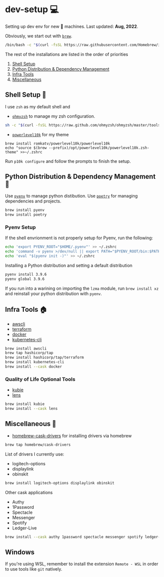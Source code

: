 # dev-setup 💻
Setting up dev env for new 🍎 machines. Last updated: **Aug, 2022**.

Obviously, we start out with [`brew`](https://brew.sh/).
```bash
/bin/bash -c "$(curl -fsSL https://raw.githubusercontent.com/Homebrew/install/HEAD/install.sh)"
```
The rest of the installations are listed in the order of priorities
1. [Shell Setup](#Shell-Setup-)
2. [Python Distribution & Dependency Management](#Python-Distribution--Dependency-Management-)
3. [Infra Tools](#Infra-Tools-)
4. [Miscellaneous](#Miscellaneous-)
## Shell Setup 🐚

I use `zsh` as my default shell and 
* [`ohmyzsh`](https://github.com/ohmyzsh/ohmyzsh/) to manage my zsh configuration.
```bash
sh -c "$(curl -fsSL https://raw.github.com/ohmyzsh/ohmyzsh/master/tools/install.sh)"
```
* [`powerlevel10k`](https://github.com/romkatv/powerlevel10k) for my theme
```
brew install romkatv/powerlevel10k/powerlevel10k
echo "source $(brew --prefix)/opt/powerlevel10k/powerlevel10k.zsh-theme" >>~/.zshrc
```
Run `p10k configure` and follow the prompts to finish the setup.

## Python Distribution & Dependency Management 🐍
Use [`pyenv`](https://github.com/pyenv/pyenv) to manage python distibution. Use [`poetry`](https://github.com/python-poetry/poetry) for managing dependencies and projects.
```bash
brew install pyenv
brew install poetry
```
### Pyenv Setup
If the shell envrionment is not properly setup for Pyenv, run the following:
```bash
echo 'export PYENV_ROOT="$HOME/.pyenv"' >> ~/.zshrc
echo 'command -v pyenv >/dev/null || export PATH="$PYENV_ROOT/bin:$PATH"' >> ~/.zshrc
echo 'eval "$(pyenv init -)"' >> ~/.zshrc
```
Installing a Python distribution and setting a default distribution
```bash
pyenv install 3.9.6
pyenv global 3.9.6
```
If you run into a warining on importing the `lzma` module, run `brew install xz` and reinstall your python distribution with `pyenv`. 

## Infra Tools 🏠

* [awscli](https://docs.aws.amazon.com/cli/latest/userguide/getting-started-install.html)
* [terraform](https://www.terraform.io/)
* [docker](https://www.docker.com/)
* [kubernetes-cli](https://kubernetes.io/docs/tasks/tools/)
```bash
brew install awscli
brew tap hashicorp/tap
brew install hashicorp/tap/terraform
brew install kubernetes-cli
brew install --cask docker
```
 
### Quality of Life Optional Tools
* [kubie](https://github.com/sbstp/kubie)
* [lens](https://k8slens.dev/)
```bash
brew install kubie
brew install --cask lens
```


## Miscellaneous 🧰
* [homebrew-cask-drivers](https://github.com/Homebrew/homebrew-cask-drivers)
for installing drivers via homebrew
```bash
brew tap homebrew/cask-drivers
```
List of drivers I currently use:
* logitech-options
* displaylink
* obinskit
```bash
brew install logitech-options displaylink obinskit
```

Other cask applications
* Authy
* 1Password
* Spectacle
* Messenger
* Spotify
* Ledger-Live
```bash
brew install --cask authy 1password spectacle messenger spotify ledger-live
```
## Windows
If you're using WSL, remember to install the extension `Remote - WSL` in order to use tools like `git` natively.